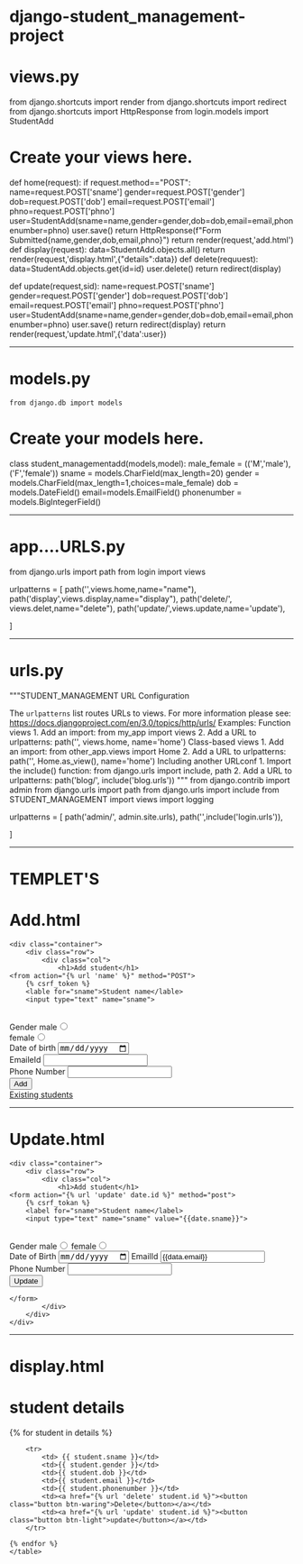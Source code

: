 # django-student_management-project

# views.py

from django.shortcuts import render
from django.shortcuts import redirect 
from django.shortcuts import HttpResponse
from login.models import StudentAdd

# Create your views here.
def home(request):
    if request.method=="POST":
        name=request.POST['sname']
        gender=request.POST['gender']
        dob=request.POST['dob']
        email=request.POST['email']
        phno=request.POST['phno']
        user=StudentAdd(sname=name,gender=gender,dob=dob,email=email,phonenumber=phno)
        user.save()
        return HttpResponse(f"Form Submitted{name,gender,dob,email,phno}")
    return render(request,'add.html')
def display(request):
    data=StudentAdd.objects.all()
    return render(request,'display.html',{"details":data})
def delete(requuest):
    data=StudentAdd.objects.get{id=id}
    user.delete()
    return redirect(display)

def update(request,sid):
    name=request.POST['sname']
        gender=request.POST['gender']
        dob=request.POST['dob']
        email=request.POST['email']
        phno=request.POST['phno']
        user=StudentAdd(sname=name,gender=gender,dob=dob,email=email,phonenumber=phno)
        user.save()
        return redirect(display)
    return render(request,'update.html',{'data':user})
    
  ----------------------------------------------------------------------------------------------------------------------------  
# models.py
    
    from django.db import models

# Create your models here.
class student_managementadd(models,model):
    male_female = (('M','male'),('F','female'))
    sname = models.CharField(max_length=20)
    gender = models.CharField(max_length=1,choices=male_female)
    dob = models.DateField()
    email=models.EmailField()
    phonenumber = models.BigIntegerField()
    
 -------------------------------------------------------------------------------------------------------------------------------   
    
# app....URLS.py
 
 from django.urls import path 
from login import views

urlpatterns = [
    path('',views.home,name="name"),
    path('display',views.display,name="display"),
    path('delete/<sid>', views.delet,name="delete"),
    path('update/<sid>',views.update,name='update'),
        
]

-------------------------------------------------------------------------------------------------------------------------------------

# urls.py
  
  """STUDENT_MANAGEMENT URL Configuration

The `urlpatterns` list routes URLs to views. For more information please see:
    https://docs.djangoproject.com/en/3.0/topics/http/urls/
Examples:
Function views
    1. Add an import:  from my_app import views
    2. Add a URL to urlpatterns:  path('', views.home, name='home')
Class-based views
    1. Add an import:  from other_app.views import Home
    2. Add a URL to urlpatterns:  path('', Home.as_view(), name='home')
Including another URLconf
    1. Import the include() function: from django.urls import include, path
    2. Add a URL to urlpatterns:  path('blog/', include('blog.urls'))
"""
from django.contrib import admin
from django.urls import path
from django.urls import include
from STUDENT_MANAGEMENT import views
import logging

urlpatterns = [
    path('admin/', admin.site.urls),
    path('',include('login.urls')),
    
]

  ---------------------------------------------------------------------------------------------------------------------------------
  
# TEMPLET'S
  
# Add.html
  
  <!DOCTYPE html>
<html lang="en">
<head>
    <meta charset="UTF-8">
    <meta http-equiv="X-UA-Compatible" content="IE=edge">
    <meta name="viewport" content="width=device-width, initial-scale=1.0">
    <title>Document</title>
</head>
<body>

    <div class="container">
        <div class="row">
            <div class="col">
                <h1>Add student</h1>
    <from action="{% url 'name' %}" method="POST">
        {% csrf_token %}
        <lable for="sname">Student name</lable>
        <input type="text" name="sname">
<br>
        <label for="gender">Gender</label>
        male<input type="radio" name="gender" value="male">
        <br>
        female<input type="radio" name="gender" value="female">
        <br>
        <lable for="dob">Date of birth</lable>
        <input type="date" name="dob">
<br>
        <lable for="emale">EmaileId</lable>
        <input type="email" name="email">
<br>
        <label for="phno">Phone Number</label>
        <input type="number" name="phno">
        <br>
        <input type="submit" value="Add"
        <br>
    </from>
            </div>
            <div class="col">
                <a href="{% url 'display' %">Existing students</a>
            </div>
        </div>
    </div>
    
</body>
</html>
  
 -----------------------------------------------------------------------------------------------------------------------------------
  
  # Update.html
  
  <!DOCTYPE html>
<html lang="en">
<head>
    <meta charset="UTF-8">
    <meta http-equiv="X-UA-Compatible" content="IE=edge">
    <meta name="viewport" content="width=
    , initial-scale=1.0">
    <title>Document</title>
    <!--css only-->
</head>
<body>

    <div class="container">
        <div class="row">
            <div class="col">
                <h1>Add student</h1>
    <form action="{% url 'update' date.id %}" method="post">
        {% csrf_tokan %}
        <label for="sname">Student name</label>
        <input type="text" name="sname" value="{{date.sname}}">
<br>
        <label for="gender">Gender</label>
        male<input type="radio" name="gender" value="male" value="{{data.gender}}"
        <br>
        female<input type="radio" name="gender" value="female" value="{{data.gender}}">
        <br>
        <label for="dob">Date of Birth</label>
        <input type="date" name="dob" value="{{ data.dob}}"
<br>
        <label for="email">EmailId</label>
        <input type="email" name="email" value="{{data.email}}">
<br>
        <label for="phone">Phone Number</label>
        <input type="number" name="phno" value="{{data.phonenumber}}">
        <br>
        <input type="submit" value="Update">
        <br>
        
    </form>
            </div>
        </div>
    </div>
    
</body>
</html>
  
  -------------------------------------------------------------------------------------------------------
  
 # display.html
  
  <!DOCTYPE html>
<html lang="en">
<head>
    <meta charset="UTF-8">
    <meta http-equiv="X-UA-Compatible" content="IE=edge">
    <meta name="viewport" content="width=device-width, initial-scale=1.0">
    <title>Document</title>
</head>
<body>
    <h1>student details</h1>
    <table class="table table-hover">
    {% for student in details %}

        <tr>
            <td> {{ student.sname }}</td>
            <td>{{ student.gender }}</td>
            <td>{{ student.dob }}</td>
            <td>{{ student.email }}</td>
            <td>{{ student.phonenumber }}</td>
            <td><a href="{% url 'delete' student.id %}"><button class="button btn-waring">Delete</button></a></td>
            <td><a href="{% url 'update' student.id %}"><button class="button btn-light">update</button></a></td>
        </tr>
    
    {% endfor %}
    </table>
</body>
</html>
